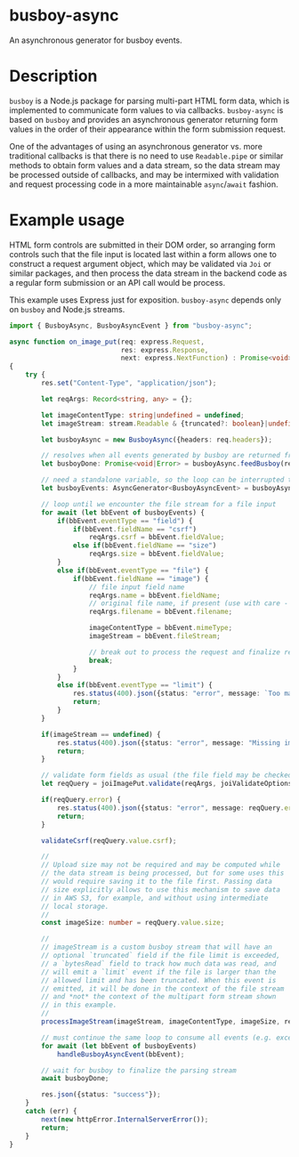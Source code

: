 # busboy-async

An asynchronous generator for busboy events.

# Description

`busboy` is a Node.js package for parsing multi-part HTML form data,
which is implemented to communicate form values to via callbacks.
`busboy-async` is based on `busboy` and provides an asynchronous
generator returning form values in the order of their appearance
within the form submission request.

One of the advantages of using an asynchronous generator vs. more
traditional callbacks is that there is no need to use `Readable.pipe`
or similar methods to obtain form values and a data stream, so
the data stream may be processed outside of callbacks, and may be
intermixed with validation and request processing code in a more
maintainable `async`/`await` fashion.

# Example usage

HTML form controls are submitted in their DOM order, so arranging
form controls such that the file input is located last within
a form allows one to construct a request argument object, which
may be validated via `Joi` or similar packages, and then process
the data stream in the backend code as a regular form submission
or an API call would be process.

This example uses Express just for exposition. `busboy-async`
depends only  on `busboy` and Node.js streams.

```TypeScript
import { BusboyAsync, BusboyAsyncEvent } from "busboy-async";

async function on_image_put(req: express.Request,
                            res: express.Response,
                            next: express.NextFunction) : Promise<void>
{
    try {
        res.set("Content-Type", "application/json");

        let reqArgs: Record<string, any> = {};

        let imageContentType: string|undefined = undefined;
        let imageStream: stream.Readable & {truncated?: boolean}|undefined = undefined;

        let busboyAsync = new BusboyAsync({headers: req.headers});

        // resolves when all events generated by busboy are returned from the asynch generator
        let busboyDone: Promise<void|Error> = busboyAsync.feedBusboy(req);

        // need a standalone variable, so the loop can be interrupted to process file streams
        let busboyEvents: AsyncGenerator<BusboyAsyncEvent> = busboyAsync.busboyEvents();

        // loop until we encounter the file stream for a file input
        for await (let bbEvent of busboyEvents) {
            if(bbEvent.eventType == "field") {
                if(bbEvent.fieldName == "csrf")
                    reqArgs.csrf = bbEvent.fieldValue;
                else if(bbEvent.fieldName == "size")
                    reqArgs.size = bbEvent.fieldValue;
            }
            else if(bbEvent.eventType == "file") {
                if(bbEvent.fieldName == "image") {
                    // file input field name
                    reqArgs.name = bbEvent.fieldName;
                    // original file name, if present (use with care - may be malicious)
                    reqArgs.filename = bbEvent.filename;

                    imageContentType = bbEvent.mimeType;
                    imageStream = bbEvent.fileStream;

                    // break out to process the request and finalize reading the rest of the args after
                    break;
                }
            }
            else if(bbEvent.eventType == "limit") {
                res.status(400).json({status: "error", message: `Too many ${bbEvent.limitName}`});
                return;
            }
        }

        if(imageStream == undefined) {
            res.status(400).json({status: "error", message: "Missing image data"});
            return;
        }

        // validate form fields as usual (the file field may be checked via Joi.any())
        let reqQuery = joiImagePut.validate(reqArgs, joiValidateOptions);

        if(reqQuery.error) {
            res.status(400).json({status: "error", message: reqQuery.error.message});
            return;
        }

        validateCsrf(reqQuery.value.csrf);

        //
        // Upload size may not be required and may be computed while
        // the data stream is being processed, but for some uses this
        // would require saving it to the file first. Passing data
        // size explicitly allows to use this mechanism to save data
        // in AWS S3, for example, and without using intermediate
        // local storage.
        //
        const imageSize: number = reqQuery.value.size;

        //
        // imageStream is a custom busboy stream that will have an
        // optional `truncated` field if the file limit is exceeded,
        // a `bytesRead` field to track how much data was read, and
        // will emit a `limit` event if the file is larger than the
        // allowed limit and has been truncated. When this event is
        // emitted, it will be done in the context of the file stream
        // and *not* the context of the multipart form stream shown
        // in this example.
        //
        processImageStream(imageStream, imageContentType, imageSize, reqQuery.value.filename);

        // must continue the same loop to consume all events (e.g. exceeded limits or more files)
        for await (let bbEvent of busboyEvents)
            handleBusboyAsyncEvent(bbEvent);

        // wait for busboy to finalize the parsing stream
        await busboyDone;

        res.json({status: "success"});
    }
    catch (err) {
        next(new httpError.InternalServerError());
        return;
    }
}

```
